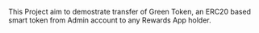 This Project aim to demostrate transfer of Green Token, an ERC20 based smart token from Admin account to any Rewards App holder.